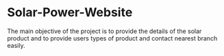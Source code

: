 # Solar-Power-Website
The main objective of the project is to provide the details of the solar product and to provide users types of product and contact nearest branch easily.
